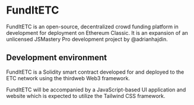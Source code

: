 # FundItETC

FundItETC is an open-source, decentralized crowd funding platform in development for deployment on Ethereum Classic.
It is an expansion of an unlicensed JSMastery Pro development project by @adrianhajdin.

## Development environment

FundItETC is a Solidity smart contract developed for and deployed to the ETC network using the thirdweb Web3 framework.

FundItETC will be accompanied by a JavaScript-based UI application and website which is expected to utilize the Tailwind CSS framework.
